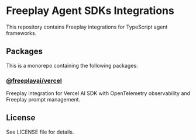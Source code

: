 # Freeplay Agent SDKs Integrations

This repository contains Freeplay integrations for TypeScript agent frameworks.

## Packages

This is a monorepo containing the following packages:

### [@freeplayai/vercel](packages/vercel/README.md)

Freeplay integration for Vercel AI SDK with OpenTelemetry observability and Freeplay prompt management.

## License

See LICENSE file for details.
